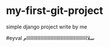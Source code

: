 # my-first-git-project
simple django project write by me

#eyval
سلاااااااااااااااااااااااااااااااااااااااااااام
